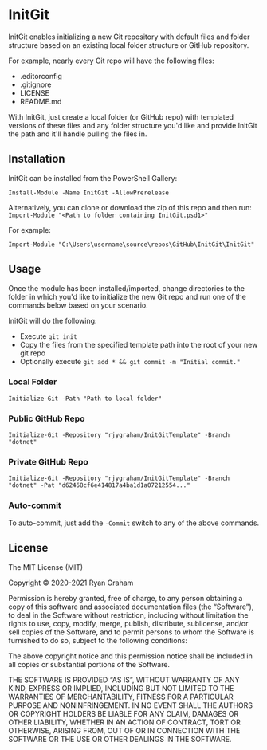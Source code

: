 # InitGit

InitGit enables initializing a new Git repository with default files and folder structure based on an existing local folder structure or GitHub repository.

For example, nearly every Git repo will have the following files:

- .editorconfig
- .gitignore
- LICENSE
- README.md

With InitGit, just create a local folder (or GitHub repo) with templated versions of these files and any folder structure you'd like and provide InitGit the path and it'll handle pulling the files in.

## Installation

InitGit can be installed from the PowerShell Gallery:

`Install-Module -Name InitGit -AllowPrerelease`

Alternatively, you can clone or download the zip of this repo and then run: `Import-Module "<Path to folder containing InitGit.psd1>"`

For example:

`Import-Module "C:\Users\username\source\repos\GitHub\InitGit\InitGit"`

## Usage

Once the module has been installed/imported, change directories to the folder in which you'd like to initialize the new Git repo and run one of the commands below based on your scenario.

InitGit will do the following:

- Execute `git init`
- Copy the files from the specified template path into the root of your new git repo
- Optionally execute `git add * && git commit -m "Initial commit."` 

### Local Folder

`Initialize-Git -Path "Path to local folder"`

### Public GitHub Repo

`Initialize-Git -Repository "rjygraham/InitGitTemplate" -Branch "dotnet"`

### Private GitHub Repo

`Initialize-Git -Repository "rjygraham/InitGitTemplate" -Branch "dotnet" -Pat "d62468cf6e414817a4ba1d1a07212554..."`

### Auto-commit

To auto-commit, just add the `-Commit` switch to any of the above commands.

## License

The MIT License (MIT)

Copyright © 2020-2021 Ryan Graham

Permission is hereby granted, free of charge, to any person obtaining a copy of this software and associated documentation files (the “Software”), to deal in the Software without restriction, including without limitation the rights to use, copy, modify, merge, publish, distribute, sublicense, and/or sell copies of the Software, and to permit persons to whom the Software is furnished to do so, subject to the following conditions:

The above copyright notice and this permission notice shall be included in all copies or substantial portions of the Software.

THE SOFTWARE IS PROVIDED “AS IS”, WITHOUT WARRANTY OF ANY KIND, EXPRESS OR IMPLIED, INCLUDING BUT NOT LIMITED TO THE WARRANTIES OF MERCHANTABILITY, FITNESS FOR A PARTICULAR PURPOSE AND NONINFRINGEMENT. IN NO EVENT SHALL THE AUTHORS OR COPYRIGHT HOLDERS BE LIABLE FOR ANY CLAIM, DAMAGES OR OTHER LIABILITY, WHETHER IN AN ACTION OF CONTRACT, TORT OR OTHERWISE, ARISING FROM, OUT OF OR IN CONNECTION WITH THE SOFTWARE OR THE USE OR OTHER DEALINGS IN THE SOFTWARE.